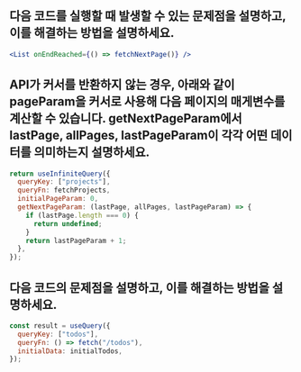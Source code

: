 ## 다음 코드를 실행할 때 발생할 수 있는 문제점을 설명하고, 이를 해결하는 방법을 설명하세요.
```jsx
<List onEndReached={() => fetchNextPage()} />
```

## API가 커서를 반환하지 않는 경우, 아래와 같이 pageParam을 커서로 사용해 다음 페이지의 매게변수를 계산할 수 있습니다. getNextPageParam에서 lastPage, allPages, lastPageParam이 각각 어떤 데이터를 의미하는지 설명하세요.

```jsx
return useInfiniteQuery({
  queryKey: ["projects"],
  queryFn: fetchProjects,
  initialPageParam: 0,
  getNextPageParam: (lastPage, allPages, lastPageParam) => {
    if (lastPage.length === 0) {
      return undefined;
    }
    return lastPageParam + 1;
  },
});
```

## 다음 코드의 문제점을 설명하고, 이를 해결하는 방법을 설명하세요.

```jsx
const result = useQuery({
  queryKey: ["todos"],
  queryFn: () => fetch("/todos"),
  initialData: initialTodos,
});
```